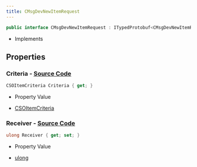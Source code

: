 ```yaml
---
title: CMsgDevNewItemRequest
---
```


```csharp
public interface CMsgDevNewItemRequest : ITypedProtobuf<CMsgDevNewItemRequest>, INativeHandle
```

- Implements

## Properties

### **Criteria** - [Source Code](https://github.com/swiftly-solution/swiftlys2/blob/main/managed/src/SwiftlyS2.Generated/Protobufs/Interfaces/CMsgDevNewItemRequest.cs#L16)

```csharp
CSOItemCriteria Criteria { get; }
```

- Property Value

- [CSOItemCriteria](/docs/api/shared/protobufdefinitions/csoitemcriteria)

### **Receiver** - [Source Code](https://github.com/swiftly-solution/swiftlys2/blob/main/managed/src/SwiftlyS2.Generated/Protobufs/Interfaces/CMsgDevNewItemRequest.cs#L13)

```csharp
ulong Receiver { get; set; }
```

- Property Value

- [ulong](https://learn.microsoft.com/dotnet/api/system.uint64)

